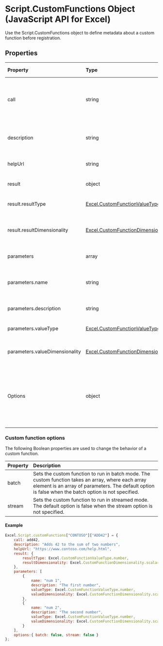 # Script.CustomFunctions Object (JavaScript API for Excel)
Use the Script.CustomFunctions object to define metadata about a custom function before registration.

## Properties
| Property| Type| Description	| Req. Set |
|:---------------|:--------|:----------------|:----------|
| call | string	| The name of the function that contains the JavaScript code of the custom function.	| N/A |
| description | string | Description of the function for the autocomplete menu. | N/A |
| helpUrl	| string	| URL of the help page for the function. | N/A |
| result	| object	| Result returned by the function.	| N/A|
| result.resultType | [Excel.CustomFunctionValueType](customfunctionsenumerations.md) | Result type returned by the function.	| N/A |
| result.resultDimensionality | [Excel.CustomFunctionDimensionality](customfunctionsenumerations.md) | The dimensionality of the result returned by the function.	| N/A |
| parameters | array| The parameters of the function.	| N/A |
| parameters.name | string	| Name of a parameter passed to the custom function.	| N/A |
| parameters.description	| string	| Description of the parameter.| N/A |
| parameters.valueType	| [Excel.CustomFunctionValueType](customfunctionsenumerations.md) | The type of the parameter.| N/A |
| parameters.valueDimensionality	| [Excel.CustomFunctionDimensionality](customfunctionsenumerations.md) | The dimensionality of the parameter.	| N/A |
| Options	| object | Specifies options to change the behavior of the custom function. The complete list of options is described below.	| N/A |

### Custom function options
The following Boolean properties are used to change the behavior of a custom function.

| Property | Description |
|:---------------|:--------|
| batch	| Sets the custom function to run in batch mode. The custom function takes an array, where each array element is an array of parameters. The default option is false when the batch option is not specified. |
| stream | Sets the custom function to run in streamed mode. The default option is false when the stream option is not specified. |

#### Example
```js
Excel.Script.customFunctions["CONTOSO"]["ADD42"] = {
    call: add42,
    description: "Adds 42 to the sum of two numbers",
    helpUrl: "https://www.contoso.com/help.html",
    result: {
        resultType: Excel.CustomFunctionValueType.number,
        resultDimensionality: Excel.CustomFunctionDimensionality.scalar,
    },
    parameters: [
        {
            name: "num 1",
            description: "The first number",
            valueType: Excel.CustomFunctionValueType.number,
            valueDimensionality: Excel.CustomFunctionDimensionality.scalar,
        },
        {
            name: "num 2",
            description: "The second number",
            valueType: Excel.CustomFunctionValueType.number,
            valueDimensionality: Excel.CustomFunctionDimensionality.scalar,
        }
    ],
    options:{ batch: false, stream: false }
};
```
